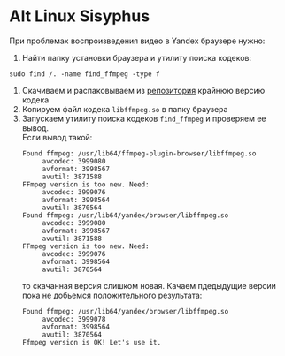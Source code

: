 # Alt Linux Sisyphus
При проблемах воспроизведения видео в Yandex браузере нужно:
1. Найти папку установки браузера и утилиту поиска кодеков:
```shell
sudo find /. -name find_ffmpeg -type f 
```
1. Скачиваем и распаковываем из [репозитория](https://github.com/nwjs-ffmpeg-prebuilt/nwjs-ffmpeg-prebuilt/releases) крайнюю версию кодека
1. Копируем файл кодека `libffmpeg.so` в папку браузера
1. Запускаем утилиту поиска кодеков `find_ffmpeg` и проверяем ее вывод.   
   Если вывод такой:
   ```
   Found ffmpeg: /usr/lib64/ffmpeg-plugin-browser/libffmpeg.so
    	avcodec: 3999080
    	avformat: 3998567
    	avutil: 3871588
   FFmpeg version is too new. Need:
    	avcodec: 3999076
    	avformat: 3998564
    	avutil: 3870564
   Found ffmpeg: /usr/lib64/yandex/browser/libffmpeg.so
    	avcodec: 3999080
    	avformat: 3998567
    	avutil: 3871588
   FFmpeg version is too new. Need:
    	avcodec: 3999076
    	avformat: 3998564
    	avutil: 3870564
   ```
   то скачанная версия слишком новая. Качаем пдедыдущие версии пока не добьемся положительного результата:
   ```
   Found ffmpeg: /usr/lib64/yandex/browser/libffmpeg.so
    	avcodec: 3999078
    	avformat: 3998564
    	avutil: 3870564
   Ffmpeg version is OK! Let's use it.
   ```
